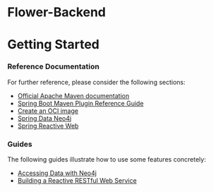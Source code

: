# Flower-Backend
# Getting Started
### Reference Documentation
For further reference, please consider the following sections:

* [Official Apache Maven documentation](https://maven.apache.org/guides/index.html)
* [Spring Boot Maven Plugin Reference Guide](https://docs.spring.io/spring-boot/docs/2.7.4/maven-plugin/reference/html/)
* [Create an OCI image](https://docs.spring.io/spring-boot/docs/2.7.4/maven-plugin/reference/html/#build-image)
* [Spring Data Neo4j](https://docs.spring.io/spring-boot/docs/2.7.4/reference/htmlsingle/#data.nosql.neo4j)
* [Spring Reactive Web](https://docs.spring.io/spring-boot/docs/2.7.4/reference/htmlsingle/#web.reactive)

### Guides
The following guides illustrate how to use some features concretely:

* [Accessing Data with Neo4j](https://spring.io/guides/gs/accessing-data-neo4j/)
* [Building a Reactive RESTful Web Service](https://spring.io/guides/gs/reactive-rest-service/)

